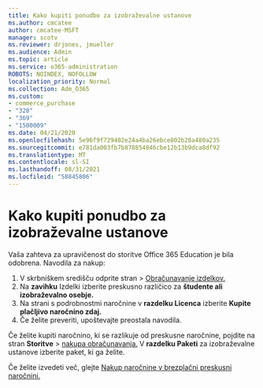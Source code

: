 ```yaml
---
title: Kako kupiti ponudbo za izobraževalne ustanove
ms.author: cmcatee
author: cmcatee-MSFT
manager: scotv
ms.reviewer: drjones, jmueller
ms.audience: Admin
ms.topic: article
ms.service: o365-administration
ROBOTS: NOINDEX, NOFOLLOW
localization_priority: Normal
ms.collection: Adm_O365
ms.custom:
- commerce_purchase
- "328"
- "369"
- "1500009"
ms.date: 04/21/2020
ms.openlocfilehash: 5e96f9f729402e24a4ba26ebce802b28a480a235
ms.sourcegitcommit: e781da003fb7b878854846cbe12b13b9dca8df92
ms.translationtype: MT
ms.contentlocale: sl-SI
ms.lasthandoff: 08/31/2021
ms.locfileid: "58845806"
---
```

# <a name="how-to-purchase-an-education-offer"></a>Kako kupiti ponudbo za izobraževalne ustanove

Vaša zahteva za upravičenost do storitve Office 365 Education je bila odobrena. Navodila za nakup:
  
1. V skrbniškem središču  odprite stran \> [Obračunavanje izdelkov.](https://go.microsoft.com/fwlink/p/?linkid=842054)
2. Na **zavihku** Izdelki izberite preskusno različico za **študente ali izobraževalno osebje.**
3. Na strani s podrobnostmi naročnine v **razdelku Licenca** izberite **Kupite plačljivo naročnino zdaj.**
4. Če želite preveriti, upoštevajte preostala navodila.

Če želite kupiti naročnino, ki se razlikuje od preskusne naročnine, pojdite na stran **Storitve** \> [nakupa obračunavanja.](https://go.microsoft.com/fwlink/p/?linkid=868433) V **razdelku Paketi** za izobraževalne ustanove izberite paket, ki ga želite.

Če želite izvedeti več, glejte [Nakup naročnine v brezplačni preskusni naročnini.](https://docs.microsoft.com/microsoft-365/commerce/try-or-buy-microsoft-365#buy-a-subscription-from-your-free-trial)